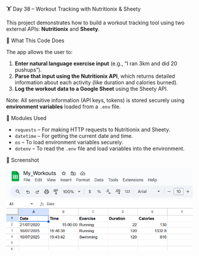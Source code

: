 🏋️ Day 38 – Workout Tracking with Nutritionix & Sheety

This project demonstrates how to build a workout tracking tool using two external APIs: **Nutritionix** and **Sheety**.


📌 What This Code Does

The app allows the user to:

1. **Enter natural language exercise input** (e.g., “I ran 3km and did 20 pushups”).
2. **Parse that input using the Nutritionix API**, which returns detailed information about each activity (like duration and calories burned).
3. **Log the workout data to a Google Sheet** using the Sheety API.

Note: All sensitive information (API keys, tokens) is stored securely using **environment variables** loaded from a `.env` file.


🧰 Modules Used

- `requests` – For making HTTP requests to Nutritionix and Sheety.
- `datetime` – For getting the current date and time.
- `os` – To load environment variables securely.
- `dotenv` – To read the `.env` file and load variables into the environment.


📸 Screenshot

![Workout Tracker Sheet](workout.png)


